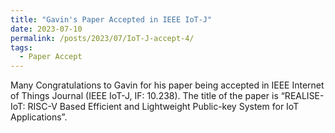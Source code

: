 ```yaml
---
title: "Gavin's Paper Accepted in IEEE IoT-J"
date: 2023-07-10
permalink: /posts/2023/07/IoT-J-accept-4/
tags:
  - Paper Accept
---
```


Many Congratulations to Gavin for his paper being accepted in IEEE Internet of Things Journal (IEEE IoT-J, IF: 10.238). The title of the paper is “REALISE-IoT: RISC-V Based Efficient and Lightweight Public-key System for IoT Applications”.
